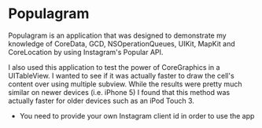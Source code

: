 Populagram
==========

Populagram is an application that was designed to demonstrate my
knowledge of CoreData, GCD, NSOperationQueues, UIKit, MapKit and
CoreLocation by using Instagram's Popular API.

I also used this application to test the power of CoreGraphics in a
UITableView. I wanted to see if it was actually faster to draw the
cell's content over using multiple subview. While the results were
pretty much similar on newer devices (i.e. iPhone 5) I found that this
method was actually faster for older devices such as an iPod Touch 3.

* You need to provide your own Instagram client id in order to use the
app
